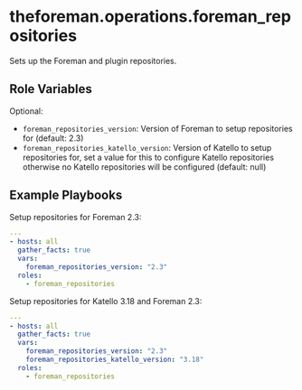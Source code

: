 # theforeman.operations.foreman_repositories

Sets up the Foreman and plugin repositories.

## Role Variables

Optional:

- `foreman_repositories_version`: Version of Foreman to setup repositories for (default: 2.3)
- `foreman_repositories_katello_version`: Version of Katello to setup repositories for, set a value for this to configure Katello repositories otherwise no Katello repositories will be configured (default: null)

## Example Playbooks

Setup repositories for Foreman 2.3:

```yaml
---
- hosts: all
  gather_facts: true
  vars:
    foreman_repositories_version: "2.3"
  roles:
    - foreman_repositories
```

Setup repositories for Katello 3.18 and Foreman 2.3:

```yaml
---
- hosts: all
  gather_facts: true
  vars:
    foreman_repositories_version: "2.3"
    foreman_repositories_katello_version: "3.18"
  roles:
    - foreman_repositories
```
